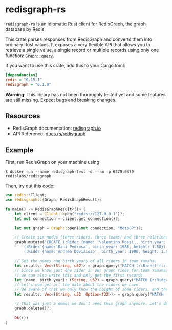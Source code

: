 # redisgraph-rs

`redisgraph-rs` is an idiomatic Rust client for RedisGraph, the graph database by Redis.

This crate parses responses from RedisGraph and converts them into ordinary Rust values.
It exposes a very flexible API that allows you to retrieve a single value, a single record
or multiple records using only one function: [`Graph::query`](graph/struct.Graph.html#method.query).

If you want to use this crate, add this to your Cargo.toml:

```ini
[dependencies]
redis = "0.15.1"
redisgraph = "0.1.0"
```

**Warning**: This library has not been thoroughly tested yet and some features are still missing.
Expect bugs and breaking changes.

## Resources

- RedisGraph documentation: [redisgraph.io][]
- API Reference: [docs.rs/redisgraph]

## Example

First, run RedisGraph on your machine using

```
$ docker run --name redisgraph-test -d --rm -p 6379:6379 redislabs/redisgraph
```

Then, try out this code:

```rust
use redis::Client;
use redisgraph::{Graph, RedisGraphResult};

fn main() -> RedisGraphResult<()> {
    let client = Client::open("redis://127.0.0.1")?;
    let mut connection = client.get_connection()?;

    let mut graph = Graph::open(&mut connection, "MotoGP")?;

    // Create six nodes (three riders, three teams) and three relationships between them.
    graph.mutate("CREATE (:Rider {name: 'Valentino Rossi', birth_year: 1979})-[:rides]->(:Team {name: 'Yamaha'}), \
        (:Rider {name:'Dani Pedrosa', birth_year: 1985, height: 1.58})-[:rides]->(:Team {name: 'Honda'}), \
        (:Rider {name:'Andrea Dovizioso', birth_year: 1986, height: 1.67})-[:rides]->(:Team {name: 'Ducati'})")?;

    // Get the names and birth years of all riders in team Yamaha.
    let results: Vec<(String, u32)> = graph.query("MATCH (r:Rider)-[:rides]->(t:Team) WHERE t.name = 'Yamaha' RETURN r.name, r.birth_year")?;
    // Since we know just one rider in our graph rides for team Yamaha,
    // we can also write this and only get the first record:
    let (name, birth_year): (String, u32) = graph.query("MATCH (r:Rider)-[:rides]->(t:Team) WHERE t.name = 'Yamaha' RETURN r.name, r.birth_year")?;
    // Let's now get all the data about the riders we have.
    // Be aware of that we only know the height of some riders, and therefore we use an `Option`:
    let results: Vec<(String, u32, Option<f32>)> = graph.query("MATCH (r:Rider) RETURN r.name, r.birth_year, r.height")?;

    // That was just a demo; we don't need this graph anymore. Let's delete it from the database:
    graph.delete()?;

    Ok(())
}
```

[redisgraph.io]:https://redisgraph.io
[docs.rs/redisgraph]:https://docs.rs/redisgraph
